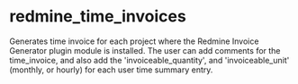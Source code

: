 redmine_time_invoices
=====================

Generates time invoice for each project where the Redmine Invoice Generator plugin module is installed. The user can add comments for the time_invoice, and also add the 'invoiceable_quantity', and 'invoiceable_unit' (monthly, or hourly) for each user time summary entry.
